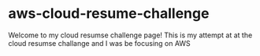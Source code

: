 # aws-cloud-resume-challenge

Welcome to my cloud resumse challenge page! This is my attempt at at the cloud resumse challange and I was be focusing on AWS
